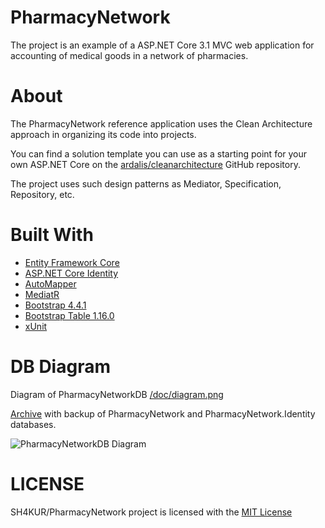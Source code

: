 # PharmacyNetwork

The project is an example of a ASP.NET Core 3.1 MVC web application for accounting of medical goods in a network of pharmacies.

# About

The PharmacyNetwork reference application uses the Clean Architecture approach in organizing its code into projects.

You can find a solution template you can use as a starting point for your own ASP.NET Core on the [ardalis/cleanarchitecture](https://github.com/ardalis/cleanarchitecture) GitHub repository.

The project uses such design patterns as Mediator, Specification, Repository, etc.

# Built With

* [Entity Framework Core](https://www.entityframeworktutorial.net/efcore/entity-framework-core.aspx)
* [ASP.NET Core Identity](https://docs.microsoft.com/en-us/aspnet/core/security/authentication/identity?view=aspnetcore-3.1&tabs=visual-studio)
* [AutoMapper](https://automapper.org/)
* [MediatR](https://github.com/jbogard/MediatR)
* [Bootstrap 4.4.1](https://getbootstrap.com/)
* [Bootstrap Table 1.16.0](https://bootstrap-table.com/)
* [xUnit](https://xunit.net/)

# DB Diagram

Diagram of PharmacyNetworkDB [/doc/diagram.png](https://github.com/SH4KUR/PharmacyNetwork-ASP.NET_Core_MVC/blob/master/doc/diagram.png)

[Archive](https://github.com/SH4KUR/PharmacyNetwork/blob/master/db_backup/BackupDB.rar) with backup of PharmacyNetwork and PharmacyNetwork.Identity databases.

![PharmacyNetworkDB Diagram](https://github.com/SH4KUR/PharmacyNetwork-ASP.NET_Core_MVC/blob/master/doc/diagram.png?raw=true)

# LICENSE

SH4KUR/PharmacyNetwork project is licensed with the [MIT License](https://github.com/SH4KUR/PharmacyNetwork/blob/master/LICENSE)
